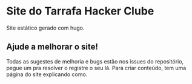 # Site do Tarrafa Hacker Clube

Site estático gerado com hugo.

## Ajude a melhorar o site!

Todas as sugestes de melhoria e bugs estão nos issues do repositório, pegue um pra resolver o registre o seu lá. Para criar conteúdo, tem uma página do site explicando como.
